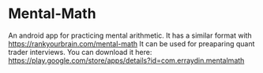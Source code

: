 # Mental-Math

An android app for practicing mental arithmetic. It has a similar format with 
https://rankyourbrain.com/mental-math
It can be used for preaparing quant trader interviews.
You can download it here:
https://play.google.com/store/apps/details?id=com.erraydin.mentalmath
